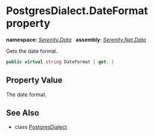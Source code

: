 # PostgresDialect.DateFormat property
**namespace:** *[Serenity.Data](../../README.md#serenity.data-namespace)*   **assembly**: *[Serenity.Net.Data](../../README.md)*

Gets the date format.

```csharp
public virtual string DateFormat { get; }
```

## Property Value

The date format.

## See Also

* class [PostgresDialect](../PostgresDialect.md)